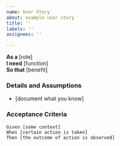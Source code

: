 ```yaml
---
name: User Story
about: example user story
title: ''
labels: ''
assignees: ''

---
```


**As a** [role]  
 **I need** [function]  
 **So that** [benefit]  
   
 ### Details and Assumptions
 * [document what you know]
   
 ### Acceptance Criteria  
   
 ```gherkin
 Given [some context]
 When [certain action is taken]
 Then [the outcome of action is observed]
 ```

